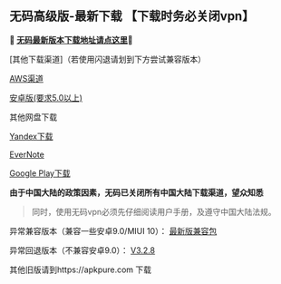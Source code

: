 ## 无码高级版-最新下载 【下载时务必关闭vpn】
**🔴 [无码最新版本下载地址请点这里](http://t.cn/Ebc93bx)🔴**


[其他下载渠道]（若使用闪退请划到下方尝试兼容版本）

[AWS渠道](https://dl0tgz6ee3upo.cloudfront.net/production/app/builds/033/649/060/original/7659af5529d5e452d84a749fc16803d8/wuma-git-3.3.8.apk)

[安卓版(要求5.0以上)](http://176.122.135.123/new/wuma-3.3.8-git.apk) 

其他网盘下载

[Yandex下载](https://yadi.sk/d/k6Rl4V_MRcbU7g) 

[EverNote](https://www.evernote.com/shard/s465/sh/b514dd5c-2574-42f0-be18-f513e6bd6142/4df931b30bca32798cf48cba14c6a63e) 

[Google Play下载](https://play.google.com/store/apps/details?id=com.muma.pn) 


**由于中国大陆的政策因素，无码已关闭所有中国大陆下载渠道，望众知悉**
> 同时，使用无码vpn必须先仔细阅读用户手册，及遵守中国大陆法规。



异常兼容版本（兼容一些安卓9.0/MIUI 10）：
[最新版兼容包](http://t.cn/EbcKWTY)

异常回退版本（不兼容安卓9.0）：
[V3.2.8](https://dl0tgz6ee3upo.cloudfront.net/production/app/builds/029/916/046/original/e3ce000a8e429b6081f5f57fa9e645fe/Wuma-git-3.2.8.apk)


其他旧版请到https://apkpure.com 下载
